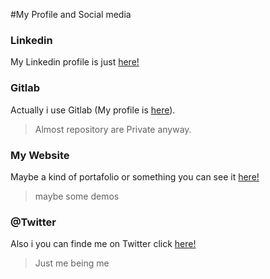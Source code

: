 #My Profile and Social media

### Linkedin
My Linkedin profile is just [here!](https://cl.linkedin.com/in/pwenger)
### Gitlab
Actually i use Gitlab (My profile is [here](https://gitlab.com/u/Souki)).
>Almost repository are Private anyway.

### My Website
Maybe a kind of portafolio or something you can see it [here!](https://www.wenger.cl)
>maybe some demos

### @Twitter
Also i you can finde me on Twitter click [here!](https://www.twitter.com/souki_y)
>Just me being me
